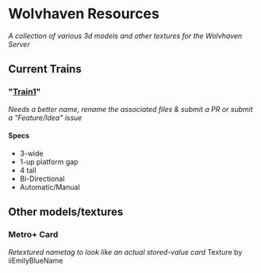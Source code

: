 # Wolvhaven Resources
*A collection of various 3d models and other textures for the Wolvhaven Server*
## Current Trains
### "[Train1](https://github.com/underscore11-wh/wolvhaven-rp/tree/master/assets/minecraft/models/item/train1)"
*Needs a better name, rename the associated files & submit a PR or submit a "Feature/Idea" issue*
#### Specs
* 3-wide
* 1-up platform gap
* 4 tall
* Bi-Directional
* Automatic/Manual
## Other models/textures
### Metro+ Card
*Retextured nametag to look like an actual stored-value card*
Texture by iiEmilyBlueName
